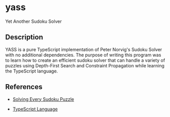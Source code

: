 # yass

Yet Another Sudoku Solver

## Description

YASS is a pure TypeScript implementation of Peter Norvig's Sudoku Solver with no additional dependencies.
The purpose of writing this program was to learn how to create an efficient sudoku solver that can handle a variety of puzzles using Depth-First Search and Constraint Propagation while learning the TypeScript language.

## References

* [Solving Every Sudoku Puzzle](https://norvig.com/sudoku.html)

* [TypeScript Language](https://basarat.gitbooks.io/typescript/content/docs/getting-started.html)
